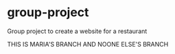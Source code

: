 # group-project
Group project to create a website for a restaurant 

THIS IS MARIA'S BRANCH AND NOONE ELSE'S BRANCH
